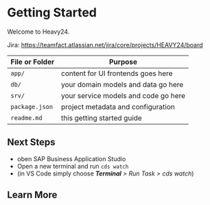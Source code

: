 # Getting Started

Welcome to Heavy24.

Jira: https://teamfact.atlassian.net/jira/core/projects/HEAVY24/board


File or Folder | Purpose
---------|----------
`app/` | content for UI frontends goes here
`db/` | your domain models and data go here
`srv/` | your service models and code go here
`package.json` | project metadata and configuration
`readme.md` | this getting started guide


## Next Steps

- oben SAP Business Application Studio
- Open a new terminal and run `cds watch` 
- (in VS Code simply choose _**Terminal** > Run Task > cds watch_)

## Learn More


